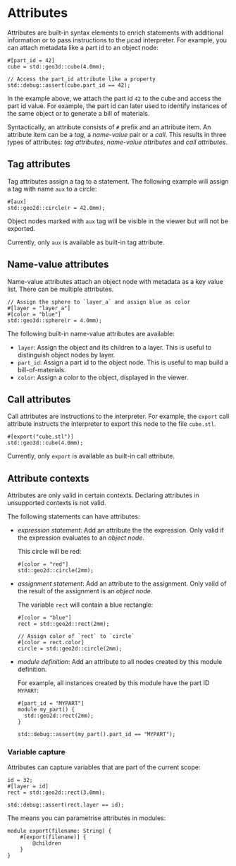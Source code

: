 # Attributes

Attributes are built-in syntax elements to enrich statements with additional information or to pass instructions to the µcad interpreter.
For example, you can attach metadata like a part id to an object node:

```µcad,attributes_part_id
#[part_id = 42]
cube = std::geo3d::cube(4.0mm);

// Access the part_id attribute like a property
std::debug::assert(cube.part_id == 42);
```

In the example above, we attach the part id `42` to the cube and access the part id value.
For example, the part id can later used to identify instances of the same object or to generate a bill of materials.

Syntactically, an attribute consists of `#` prefix and an attribute item.
An attribute item can be a *tag*, a *name-value* pair or a *call*.
This results in three types of attributes: *tag attributes*, *name-value attributes* and *call attributes*.

## Tag attributes

Tag attributes assign a tag to a statement.
The following example will assign a tag with name `aux` to a circle:

```µcad,attributes_tag
#[aux]
std::geo2d::circle(r = 42.0mm);
```

Object nodes marked with `aux` tag will be visible in the viewer but will not be exported.

Currently, only `aux` is available as built-in tag attribute.

## Name-value attributes

Name-value attributes attach an object node with metadata as a key value list. 
There can be multiple attributes.

```µcad,attributes_name_value
// Assign the sphere to `layer_a` and assign blue as color 
#[layer = "layer_a"]
#[color = "blue"]
std::geo3d::sphere(r = 4.0mm);
```

The following built-in name-value attributes are available:

* `layer`: Assign the object and its children to a layer. This is useful to distinguish object nodes by layer.
* `part_id`: Assign a part id to the object node. This is useful to map build a bill-of-materials.
* `color`: Assign a color to the object, displayed in the viewer.

## Call attributes

Call attributes are instructions to the interpreter.
For example, the `export` call attribute instructs the interpreter to export this node to the file `cube.stl`.

```µcad,attributes_call
#[export("cube.stl")]
std::geo3d::cube(4.0mm);
```

Currently, only `export` is available as built-in call attribute.

## Attribute contexts

Attributes are only valid in certain contexts.
Declaring attributes in unsupported contexts is not valid.

The following statements can have attributes:

* *expression statement*: Add an attribute the the expression. Only valid if the expression evaluates to an *object node*.

  This circle will be red:

  ```µcad,attributes_expression
  #[color = "red"]
  std::geo2d::circle(2mm);
  ```

* *assignment statement*: Add an attribute to the assignment. Only valid of the result of the assignment is an *object node*.

  The variable `rect` will contain a blue rectangle:

  ```µcad,attributes_assignment
  #[color = "blue"] 
  rect = std::geo2d::rect(2mm);

  // Assign color of `rect` to `circle`
  #[color = rect.color]
  circle = std::geo2d::circle(2mm);
  ```

* *module definition*: Add an attribute to all nodes created by this module definition. 

  For example, all instances created by this module have the part ID `MYPART`:
  
  ```µcad,attributes_module_definition
  #[part_id = "MYPART"] 
  module my_part() { 
    std::geo2d::rect(2mm); 
  }

  std::debug::assert(my_part().part_id == "MYPART");
  ```

### Variable capture

Attributes can capture variables that are part of the current scope:

```µcad,attributes_capture
id = 32;
#[layer = id]
rect = std::geo2d::rect(3.0mm);

std::debug::assert(rect.layer == id);
```

The means you can parametrise attributes in modules:

```µcad,attributes_module_export
module export(filename: String) {
    #[export(filename)] {
        @children
    }
}
```

